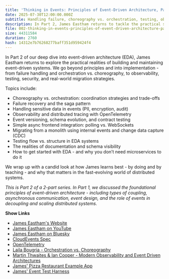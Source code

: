 ```yaml
---
title: 'Thinking in Events: Principles of Event-Driven Architecture, Part 2 with James Eastham'
date: 2025-07-30T12:00:00.000Z
subtitle: Handling failure, choreography vs. orchestration, testing, observability, and practical migration strategies in event-driven systems.
description: In Part 2, James Eastham returns to tackle the practical side of event-driven architecture - covering failure recovery, orchestration vs. choreography, testing strategies, handling sensitive data, and how to migrate from a monolith using real-world patterns.
file: 002-thinking-in-events-principles-of-event-driven-architecture-part-2-with-james-eastham.mp3
size: 44311584
duration: 2760
hash: 14312e7b76268277baff351d959424f4
---
```


In Part 2 of our deep dive into event-driven architecture (EDA), James Eastham returns to explore the practical realities of building and maintaining event-driven systems.
We go beyond principles and into implementation - from failure handling and orchestration vs. choreography, to observability, testing, security, and real-world migration strategies.

Topics include:

- Choreography vs. orchestration: coordination strategies and trade-offs
- Failure recovery and the saga pattern
- Handling sensitive data in events (PII, encryption, audit)
- Observability and distributed tracing with OpenTelemetry
- Event versioning, schema evolution, and contract testing
- Simple async frontend integration: polling vs. WebSockets
- Migrating from a monolith using internal events and change data capture (CDC)
- Testing flow vs. structure in EDA systems
- The realities of documentation and schema visibility
- How to get started with EDA - and why you don’t need microservices to do it

We wrap up with a candid look at how James learns best - by doing and by teaching - and why that matters in the fast-evolving world of distributed systems.

_This is Part 2 of a 2-part series. In Part 1, we discussed the foundational principles of event-driven architecture - including types of coupling, asynchronous communication, event design, and the role of events in decoupling and scaling distributed systems._

**Show Links**

- [James Eastham's Website](https://jameseastham.co.uk/)
- [James Eastham on YouTube](https://www.youtube.com/@serverlessjames)
- [James Eastham on Bluesky](https://bsky.app/profile/jameseastham.co.uk)
- [CloudEvents Spec](https://cloudevents.io)
- [OpenTelemetry](https://opentelemetry.io)
- [Laila Bougria - Orchestration vs. Choreography](https://www.youtube.com/watch?v=Jfwriqqkwi4)
- [Martin Thwaites & Ian Cooper - Modern Observability and Event Driven Architectures](https://www.youtube.com/watch?v=DgW1kAazN80)
- [James' Pizza Restaurant Example App](https://github.com/jeastham1993/PlantBasedPizza)
- [James' Event Test Harness](https://github.com/jeastham1993/event-test-harness)
